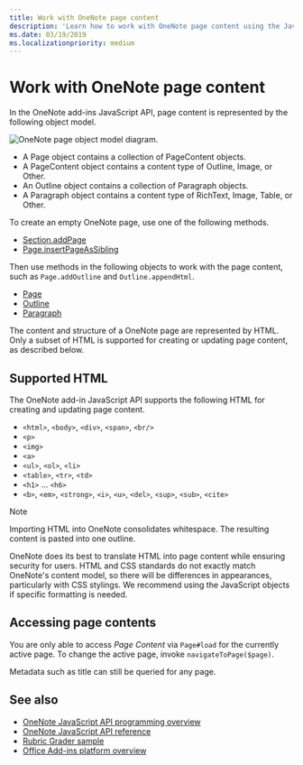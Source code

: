 ```yaml
---
title: Work with OneNote page content
description: 'Learn how to work with OneNote page content using the JavaScript API.'
ms.date: 03/19/2019
ms.localizationpriority: medium
---
```


# Work with OneNote page content

In the OneNote add-ins JavaScript API, page content is represented by the following object model.

  ![OneNote page object model diagram.](../images/one-note-om-page.png)

- A Page object contains a collection of PageContent objects.
- A PageContent object contains a content type of Outline, Image, or Other.
- An Outline object contains a collection of Paragraph objects.
- A Paragraph object contains a content type of RichText, Image, Table, or Other.

To create an empty OneNote page, use one of the following methods.

- [Section.addPage](/javascript/api/onenote/onenote.section#onenote-onenote-section-addpage-member(1))
- [Page.insertPageAsSibling](/javascript/api/onenote/onenote.section#onenote-onenote-section-insertsectionassibling-member(1))

Then use methods in the following objects to work with the page content, such as `Page.addOutline` and `Outline.appendHtml`.

- [Page](/javascript/api/onenote/onenote.page)
- [Outline](/javascript/api/onenote/onenote.outline)
- [Paragraph](/javascript/api/onenote/onenote.paragraph)

The content and structure of a OneNote page are represented by HTML. Only a subset of HTML is supported for creating or updating page content, as described below.

## Supported HTML

The OneNote add-in JavaScript API supports the following HTML for creating and updating page content.

- `<html>`, `<body>`, `<div>`, `<span>`, `<br/>`
- `<p>`
- `<img>`
- `<a>`
- `<ul>`, `<ol>`, `<li>`
- `<table>`, `<tr>`, `<td>`
- `<h1>` ... `<h6>`
- `<b>`, `<em>`, `<strong>`, `<i>`, `<u>`, `<del>`, `<sup>`, `<sub>`, `<cite>`

> [!NOTE]
> Importing HTML into OneNote consolidates whitespace. The resulting content is pasted into one outline.

OneNote does its best to translate HTML into page content while ensuring security for users. HTML and CSS standards do not exactly match OneNote's content model, so there will be differences in appearances, particularly with CSS stylings. We recommend using the JavaScript objects if specific formatting is needed.

## Accessing page contents

You are only able to access *Page Content* via `Page#load` for the currently
active page. To change the active  page, invoke `navigateToPage($page)`.

Metadata such as title can still be queried for any page.

## See also

- [OneNote JavaScript API programming overview](onenote-add-ins-programming-overview.md)
- [OneNote JavaScript API reference](../reference/overview/onenote-add-ins-javascript-reference.md)
- [Rubric Grader sample](https://github.com/OfficeDev/OneNote-Add-in-Rubric-Grader)
- [Office Add-ins platform overview](../overview/office-add-ins.md)
